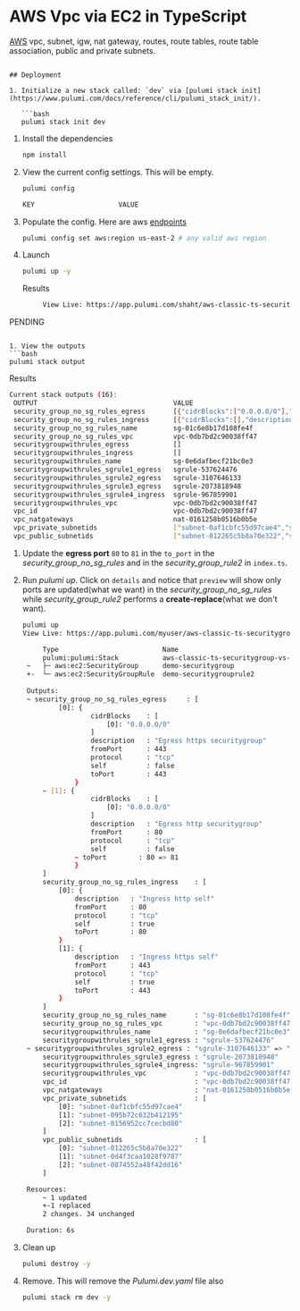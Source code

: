 # AWS Vpc via EC2 in TypeScript

[AWS](https://www.pulumi.com/registry/packages/aws/) vpc, subnet, igw, nat gateway, routes, route tables, route table association, public and private subnets.

```

## Deployment

1. Initialize a new stack called: `dev` via [pulumi stack init](https://www.pulumi.com/docs/reference/cli/pulumi_stack_init/).

   ```bash
   pulumi stack init dev
   ```

1. Install the dependencies
   ```bash
   npm install
   ```

1. View the current config settings. This will be empty.

   ```bash
   pulumi config
   ```

   ```bash
   KEY                     VALUE
   ```

1. Populate the config.  Here are aws [endpoints](https://docs.aws.amazon.com/general/latest/gr/rande.html)

      ```bash
   pulumi config set aws:region us-east-2 # any valid aws region
   ```

1. Launch

   ```bash
   pulumi up -y
   ```

   Results
   ```bash
        View Live: https://app.pulumi.com/shaht/aws-classic-ts-securitygroup-vs-securitygrouprules/dev/updates/34

PENDING
   ```

1. View the outputs
   ```bash
   pulumi stack output
   ```

   Results
   ```bash
   Current stack outputs (16):
    OUTPUT                                  VALUE
    security_group_no_sg_rules_egress       [{"cidrBlocks":["0.0.0.0/0"],"description":"Egress https securitygroup","fromPort":443,"ipv6CidrBlocks":[],"prefixListIds":[],"protocol":"tcp","securityGroups":[],"self":false,"toPort":443},{"cidrBlocks":["0.0.0.0/0"],"description":"Egress http securitygroup","fromPort":80,"ipv6CidrBlocks":[],"prefixListIds":[],"protocol":"tcp","securityGroups":[],"self":false,"toPort":80}]
    security_group_no_sg_rules_ingress      [{"cidrBlocks":[],"description":"Ingress http self","fromPort":80,"ipv6CidrBlocks":[],"prefixListIds":[],"protocol":"tcp","securityGroups":[],"self":true,"toPort":80},{"cidrBlocks":[],"description":"Ingress https self","fromPort":443,"ipv6CidrBlocks":[],"prefixListIds":[],"protocol":"tcp","securityGroups":[],"self":true,"toPort":443}]
    security_group_no_sg_rules_name         sg-01c6e8b17d108fe4f
    security_group_no_sg_rules_vpc          vpc-0db7bd2c90038ff47
    securitygroupwithrules_egress           []
    securitygroupwithrules_ingress          []
    securitygroupwithrules_name             sg-0e6dafbecf21bc0e3
    securitygroupwithrules_sgrule1_egress   sgrule-537624476
    securitygroupwithrules_sgrule2_egress   sgrule-3107646133
    securitygroupwithrules_sgrule3_egress   sgrule-2073818948
    securitygroupwithrules_sgrule4_ingress  sgrule-967859901
    securitygroupwithrules_vpc              vpc-0db7bd2c90038ff47
    vpc_id                                  vpc-0db7bd2c90038ff47
    vpc_natgateways                         nat-0161258b0516b0b5e
    vpc_private_subnetids                   ["subnet-0af1cbfc55d97cae4","subnet-095b72c632b412195","subnet-0156952cc7cecbd80"]
    vpc_public_subnetids                    ["subnet-012265c5b8a70e322","subnet-0d4f3caa1028f9787","subnet-0874552a48f42dd16"]
   ```

1. Update the **egress port** `80` to `81` in the `to_port` in the *security_group_no_sg_rules* and in the *security_group_rule2* in `index.ts`.

1. Run *pulumi up*.  Click on `details` and notice that `preview` will show only ports are updated(what we want) in the *security_group_no_sg_rules* while *security_group_rule2* performs a **create-replace**(what we don't want).
   ```bash
   pulumi up
   View Live: https://app.pulumi.com/myuser/aws-classic-ts-securitygroup-vs-securitygrouprules/dev/updates/36

        Type                          Name                                                    Status       Info
        pulumi:pulumi:Stack           aws-classic-ts-securitygroup-vs-securitygrouprules-dev               
    ~   ├─ aws:ec2:SecurityGroup      demo-securitygroup                                      updated      [diff: ~egress]
    +-  └─ aws:ec2:SecurityGroupRule  demo-securitygrouprule2                                 replaced     [diff: ~toPort]
    
    Outputs:
    ~ security_group_no_sg_rules_egress     : [
            [0]: {
                    cidrBlocks    : [
                        [0]: "0.0.0.0/0"
                    ]
                    description   : "Egress https securitygroup"
                    fromPort      : 443
                    protocol      : "tcp"
                    self          : false
                    toPort        : 443
                }
        ~ [1]: {
                    cidrBlocks    : [
                        [0]: "0.0.0.0/0"
                    ]
                    description   : "Egress http securitygroup"
                    fromPort      : 80
                    protocol      : "tcp"
                    self          : false
                ~ toPort        : 80 => 81
                }
        ]
        security_group_no_sg_rules_ingress    : [
            [0]: {
                description   : "Ingress http self"
                fromPort      : 80
                protocol      : "tcp"
                self          : true
                toPort        : 80
            }
            [1]: {
                description   : "Ingress https self"
                fromPort      : 443
                protocol      : "tcp"
                self          : true
                toPort        : 443
            }
        ]
        security_group_no_sg_rules_name       : "sg-01c6e8b17d108fe4f"
        security_group_no_sg_rules_vpc        : "vpc-0db7bd2c90038ff47"
        securitygroupwithrules_name           : "sg-0e6dafbecf21bc0e3"
        securitygroupwithrules_sgrule1_egress : "sgrule-537624476"
    ~ securitygroupwithrules_sgrule2_egress : "sgrule-3107646133" => "sgrule-575209569"
        securitygroupwithrules_sgrule3_egress : "sgrule-2073818948"
        securitygroupwithrules_sgrule4_ingress: "sgrule-967859901"
        securitygroupwithrules_vpc            : "vpc-0db7bd2c90038ff47"
        vpc_id                                : "vpc-0db7bd2c90038ff47"
        vpc_natgateways                       : "nat-0161258b0516b0b5e"
        vpc_private_subnetids                 : [
            [0]: "subnet-0af1cbfc55d97cae4"
            [1]: "subnet-095b72c632b412195"
            [2]: "subnet-0156952cc7cecbd80"
        ]
        vpc_public_subnetids                  : [
            [0]: "subnet-012265c5b8a70e322"
            [1]: "subnet-0d4f3caa1028f9787"
            [2]: "subnet-0874552a48f42dd16"
        ]

    Resources:
        ~ 1 updated
        +-1 replaced
        2 changes. 34 unchanged

    Duration: 6s
   ```

1. Clean up
   ```bash
   pulumi destroy -y
   ```

1. Remove.  This will remove the *Pulumi.dev.yaml* file also
   ```bash
   pulumi stack rm dev -y
   ```